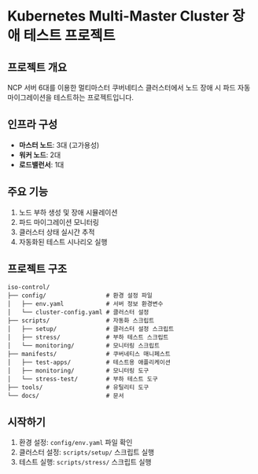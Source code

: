 # Kubernetes Multi-Master Cluster 장애 테스트 프로젝트

## 프로젝트 개요
NCP 서버 6대를 이용한 멀티마스터 쿠버네티스 클러스터에서 노드 장애 시 파드 자동 마이그레이션을 테스트하는 프로젝트입니다.

## 인프라 구성
- **마스터 노드**: 3대 (고가용성)
- **워커 노드**: 2대
- **로드밸런서**: 1대

## 주요 기능
1. 노드 부하 생성 및 장애 시뮬레이션
2. 파드 마이그레이션 모니터링
3. 클러스터 상태 실시간 추적
4. 자동화된 테스트 시나리오 실행

## 프로젝트 구조
```
iso-control/
├── config/                 # 환경 설정 파일
│   ├── env.yaml            # 서버 정보 환경변수
│   └── cluster-config.yaml # 클러스터 설정
├── scripts/                # 자동화 스크립트
│   ├── setup/              # 클러스터 설정 스크립트
│   ├── stress/             # 부하 테스트 스크립트
│   └── monitoring/         # 모니터링 스크립트
├── manifests/              # 쿠버네티스 매니페스트
│   ├── test-apps/          # 테스트용 애플리케이션
│   ├── monitoring/         # 모니터링 도구
│   └── stress-test/        # 부하 테스트 도구
├── tools/                  # 유틸리티 도구
└── docs/                   # 문서
```

## 시작하기
1. 환경 설정: `config/env.yaml` 파일 확인
2. 클러스터 설정: `scripts/setup/` 스크립트 실행
3. 테스트 실행: `scripts/stress/` 스크립트 실행 